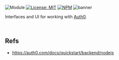 ![Module](https://img.shields.io/badge/%40platform-auth0-%23EA4E7E.svg)
[![License: MIT](https://img.shields.io/badge/license-MIT-blue.svg)](https://opensource.org/licenses/MIT)
[![NPM](https://img.shields.io/npm/v/@platform/auth0.svg?colorB=blue&style=flat)](https://www.npmjs.com/package/@platform/auth0)
![banner](https://user-images.githubusercontent.com/185555/55848773-30056400-5ba2-11e9-977b-620387715258.png)


Interfaces and UI for working with [Auth0](https://auth0.com).


<p>&nbsp;<p>

## Refs

- https://auth0.com/docs/quickstart/backend/nodejs
